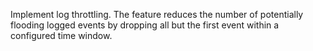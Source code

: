 Implement log throttling. The feature reduces the number of potentially flooding logged events by
dropping all but the first event within a configured time window.
